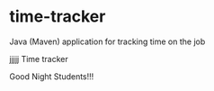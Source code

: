 # time-tracker
Java (Maven) application for tracking time on the job

jjjjj
Time tracker

Good Night Students!!!
